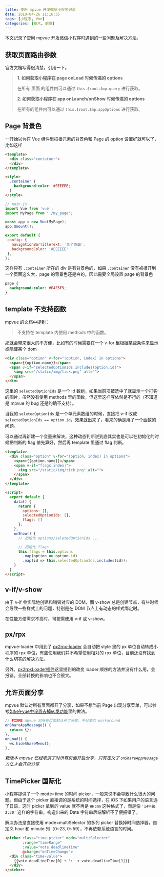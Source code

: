 ```yaml
---
title: 使用 mpvue 开发微信小程序记录
date: 2018-04-26 11:16:35
tags: [小程序, Vue]
categories: [技术, 前端]
---
```


本文记录了使用 mpvue 开发微信小程序时遇到的一些问题及解决方法。

<!-- more -->

## 获取页面路由参数

官方文档写得很清楚，引用一下。

> **1. 如何获取小程序在 page onLoad 时候传递的 options**
>
> 在所有 页面 的组件内可以通过 `this.$root.$mp.query` 进行获取。
>
> **2. 如何获取小程序在 app onLaunch/onShow 时候传递的 options**
>
> 在所有的组件内可以通过 `this.$root.$mp.appOptions` 进行获取。

## Page 背景色

一开始以为在 Vue 组件里把根元素的背景色和 Page 的 option 设置好就可以了，比如这样

```html
<template>
  <div class="container">
  </div>
</template>

<style>
  .container {
    background-color: #EEEEEE;
  }
</style>
```

 ```javascript
// main.js
import Vue from 'vue';
import MyPage from './my_page';

const app = new Vue(MyPage);
app.$mount();

export default {
  config: {
    navigationBarTitleText: '某个页面',
    backgroundColor: '#EEEEEE'
  },
};

 ```

这样只有 `.container` 所在的 div 是有背景色的，如果 `.container` 没有被撑开到一个页面这么大，page 的背景色还是白的，因此需要全局设置 page 的背景色

```css
page {
  background-color: #F4F5F5;
}
```

## template 不支持函数

mpvue 的文档中提到：

> 不支持在 template 内使用 methods 中的函数。

那就会带来很大的不方便，比如有的时候需要在一个 v-for 里根据某些条件来显示或隐藏某个 dom

```html
<div class="option" v-for="(option, index) in options">
  <span>{{option.name}}</span>
  <span v-if="selectedOptionIds.includes(option.id)">
    <img src="/static/img/tick.png" alt="">
  </span>
</div>
```

这里的 `selectedOptionIds` 是一个 id 数组，如果当前项被选中了就显示一个打钩的图片，虽然没有使用 methods 里的函数，但这里这样写依然是不行的（不知道是 mpvue 的 bug 还是的确不支持）。

当我的 `seletedOptionIds` 是一个单元素数组的时候，直接把 v-if 改成 `selectedOptionIds == option.id`，效果就出来了，看来的确是用了一个函数的问题。

可以通过再新建一个变量来解决，这种动态判断说到底其实也是可以在初始化的时候把判断的 flag 值先算好，然后再 template 里通过 flag 判断。

```html
<template>
  <div class="option" v-for="(option, index) in options">
    <span>{{option.name}}</span>
    <span v-if="flags[index]">
      <img src="/static/img/tick.png" alt="">
    </span>
  </div>
</template>

<script>
  export default {
    data() {
      return {
        options: [],
        selectedOptionIds: [],
        flags: []
      };
    },
    onShow() {
      // 初始化 options/seletedOptionIds ...

      // 初始化 flags
      this.flags = this.options
        .map(option => option.id)
        .map(id => this.selectedOptionIds.includes(id));
    }
  }
</script>
```

## v-if/v-show

由于 v-if 会实际地创建和销毁对应的 DOM，而 v-show 总是创建节点，有些时候会导致一些样式上的问题，特别是在 DOM 节点上有动态的样式绑定时。

在性能方便需求不高时，可按需使用 v-if 或 v-show。

## px/rpx

mpvue-loader 中用到了 [px2rpx-loader](http://mpvue.com/build/px2rpx-loader/) 会自动把 style 里的 px 单位自动转成小程序的 rpx 单位，有些使用我们并不希望使用相对的 rpx 单位，目前还没有找到什么切实的解决方法。

另外，[px2rpxLoader插件](https://github.com/Meituan-Dianping/mpvue/issues/220)这里提到的改变 loader 顺序的方法并没有什么用，会报错。全部转换的影响也不会很大。

## 允许页面分享

mpvue 默认对所有页面都开了分享，如果不想当前 Page 出现分享菜单，可以参考[如何在vue中设置去掉转发功能](https://github.com/Meituan-Dianping/mpvue/issues/206)里的做法。

```javascript
// FIXME mpvue 对所有页面默认开了分享，不分享的 workaround
onShareAppMessage() {
  return {};
},
onLoad() {
  wx.hideShareMenu();
},
```

*新版本 mpvue 已经取消了对所有页面开启分享，只有定义了 `onShareAppMessage` 方法才会开启分享*

## TimePicker 国际化

小程序提供了一个 mode=time 的时间 picker，一般来说不会导致什么很大的问题。但由于这个 picker 直接调的是系统的时间选择，在 iOS 下如果用户的语言选了日语，这时 picker 拿到的 value 就不再是 `HH:mm` 这种格式了，而是像 `'14午後2:30'` 这样的字符串，构造出来的 Date 字符串后端解析不了便报错了。

解决办法是直接使用 mode=multiSelector 的多列 picker 替换掉时间选择器，自定义 hour 和 minute 列（0~23, 0~59），不再依赖系统语言的时间。

```html
<picker class="time-picker" mode="multiSelector"
        :range="timeRange"
        :value="vote.deadlineTime"
        @change="onTimeChange">
  <div class="time-value">
    {{vote.deadlineTime[0] + ':' + vote.deadlineTime[1]}}
  </div>
</picker>
```